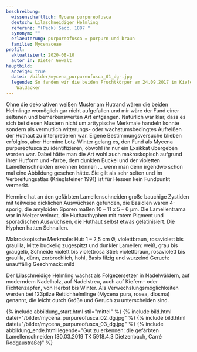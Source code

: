 ```yaml
---
beschreibung:
  wissenschaftlich: Mycena purpureofusca
  deutsch: Lilaschneidiger Helmling
  referenz: "(Peck) Sacc. 1887 "
  synonym: ""
  erlaeuterung: purpureofusca = purpurn und braun
  familie: Mycenaceae
profil:
  aktualisiert: 2020-08-10
  autor_in: Dieter Gewalt
hauptbild:
  anzeige: true
  datei: /bilder/mycena_purpureofusca_01_dg-.jpg
  legende: So fanden wir die beiden Fruchtkörper am 24.09.2017 im Kiefernwald bei
    Waldacker
---
```

Ohne die dekorativen weißen Muster am Hutrand wären die beiden Helmlinge womöglich gar nicht aufgefallen und mir wäre der Fund einer seltenen und bemerkenswerten Art entgangen. Natürlich war klar, dass es sich bei diesen Mustern nicht um arttypische Merkmale handeln konnte sondern als vermutlich witterungs- oder wachstumsbedingtes Aufreißen der Huthaut zu interpretieren war. Eigene Bestimmungsversuche blieben erfolglos, aber Hermine Lotz-Winter gelang es, den Fund als Mycena purpureofusca zu identifizieren, obwohl ihr nur ein Exsikkat übergeben worden war. Dabei hätte man die Art wohl auch makroskopisch aufgrund ihrer Hutform und -farbe, dem dunklen Buckel und der violetten Lamellenschneiden erkennen können … wenn man denn irgendwo schon mal eine Abbildung gesehen hätte. Sie gilt als sehr selten und im Verbreitungsatlas (Krieglsteiner 1991) ist für Hessen kein Fundpunkt vermerkt.

Hermine hat an den gefärbten Lamellenschneiden große bauchige Zystiden mit teilweise dicklichen Auswüchsen gefunden, die Basidien waren 4-sporig, die amyloiden Sporen maßen 10 – 11 x 5 – 6 µm. Die Lamellentrama war in Melzer weinrot, die Huthauthyphen mit rotem Pigment und sporadischen Auswüchsen, die Huthaut selbst etwas gelatinisiert. Die Hyphen hatten Schnallen.

Makroskopische Merkmale:
Hut: 1 – 2,5 cm Ø, violettbraun, rosaviolett bis graulila, Mitte buckelig zugespitzt und dunkler
Lamellen: weiß, grau bis graugelb, Schneide violett bis violettrosa
Stiel: violettbraun, rosaviolett bis graulila, dünn, zerbrechlich, hohl, Basis filzig und wurzelnd
Geruch: unauffällig
Geschmack: mild

Der Lilaschneidige Helmling wächst als Folgezersetzer in Nadelwäldern, auf moderndem Nadelholz, auf Nadelstreu, auch auf Kiefern- oder Fichtenzapfen, von Herbst bis Winter. Als Verwechslungsmöglichkeiten werden bei 123pilze Rettichhelmlinge (Mycena pura, rosea, diosma) genannt, die leicht durch Größe und Geruch zu unterscheiden sind.

{% include abbildung_start.html stil="mittel" %}
{% include bild.html datei="/bilder/mycena_purpureofusca_02_dg.jpg" %}
{% include bild.html datei="/bilder/mycena_purpureofusca_03_dg.jpg" %}
{% include abbildung_ende.html legende="Gut zu erkennen: die gefärbten Lamellenschneiden (30.03.2019 TK 5918.4.3 Dietzenbach, Carré Rodgaustraße)" %}